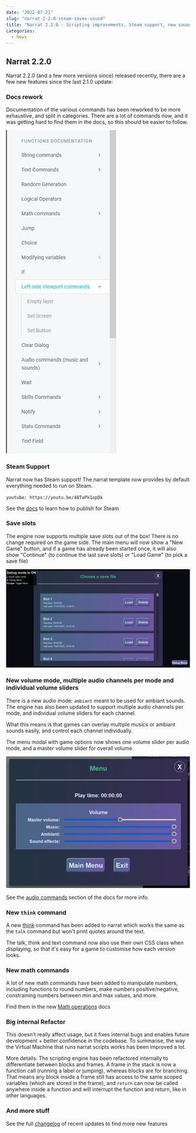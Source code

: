 ```yaml
---
date: "2022-07-21"
slug: "narrat-2-2-0-steam-saves-sound"
title: "Narrat 2.2.0 - Scripting improvements, Steam support, new sound features and save slots"
categories:
  - News
---
```


## Narrat 2.2.0

Narrat 2.2.0 (and a few more versions since) released recently, there are a few new features since the last 2.1.0 update:

### Docs rework

Documentation of the various commands has been reworked to be more exhaustive, and split in categories. There are a lot of commands now, and it was getting hard to find them in the docs, so this should be easier to follow.

![new docs](./docs.jpg)

### Steam Support

Narrat now has Steam support! The narrat template now provides by default everything needed to run on Steam.

`youtube: https://youtu.be/48TaPk1opDk`

See the [docs](https://docs.get-narrat.com/guides/publishing-on-steam-steamworks-integration) to learn how to publish for Steam

### Save slots

The engine now supports multiple save slots out of the box! There is no change required on the game side. The main menu will now show a "New Game" button, and if a game has already been started once, it will also show "Continue" (to continue the last save slots) or "Load Game" (to pick a save file)

![Save slots screenshot](./save-slots.jpg)

### New volume mode, multiple audio channels per mode and individual volume sliders

There is a new audio mode: `ambiant` meant to be used for ambiant sounds. The engine has also been updated to support multiple audio channels per mode, and individual volume sliders for each channel.

What this means is that games can overlay multiple musics or ambiant sounds easily, and control each channel individually.

The menu modal with game options now shows one volume slider per audio mode, and a master volume slider for overall volume.

![Volume sliders](./volume-sliders.png)

See the [audio commands](https://docs.get-narrat.com/functions-documentation/audio-commands-music-and-sounds) section of the docs for more info.

### New `think` command

A new [think](https://docs.get-narrat.com/functions-documentation/text-commands/talk-function-1) command has been added to narrat which works the same as the `talk` command but won't print quotes around the text.

The talk, think and text command now also use their own CSS class when displaying, so that it's easy for a game to customise how each version looks.

### New math commands

A lot of new math commands have been added to manipulate numbers, including functions to round numbers, make numbers positive/negative, constraining numbers between min and max values, and more.

Find them in the new [Math operations](https://docs.get-narrat.com/functions-documentation/math-commands/other-math-operations) docs

### Big internal Refactor

This doesn't really affect usage, but it fixes internal bugs and enables future development + better confidence in the codebase. To summarise, the way the Virtual Machine that runs narrat scripts works has been improved a lot.

More details: The scripting engine has been refactored internally to differentiate between blocks and frames. A frame in the stack is now a function call (running a label or jumping), whereas blocks are for branching. That means any block inside a frame still has access to the same scoped variables (which are stored in the frame), and `return` can now be called anywhere inside a function and will interrupt the function and return, like in other languages.

### And more stuff

See the full [changelog](https://github.com/liana-p/narrat/blob/main/CHANGELOG.md#228) of recent updates to find more new features
